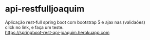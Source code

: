 # api-restfulljoaquim
Aplicação rest-full spring boot com bootstrap 5 e ajax nas (validaões)<br>
click no link, e faça um teste. <br>
https://springboot-rest-api-joaquim.herokuapp.com
